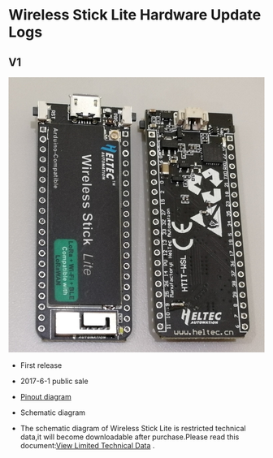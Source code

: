 # Wireless Stick Lite Hardware Update Logs

## V1

![](img/hardware_update_log/01.png)

- First release
- 2017-6-1 public sale

- [Pinout diagram](http://resource.heltec.cn/download/Wireless_Stick_Lite/Wireless_Stick_Lite.pdf)
- Schematic diagram
- The schematic diagram of Wireless Stick Lite is restricted technical data,it will become downloadable after purchase.Please read this document:[View Limited Technical Data](https://heltec-automation-docs.readthedocs.io/en/latest/general/view_limited_technical_data.html) .
